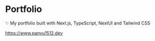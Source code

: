 # Portfolio
✨ My portfolio built with Next.js, TypeScript, NextUI and Tailwind CSS


https://www.panyu1512.dev
